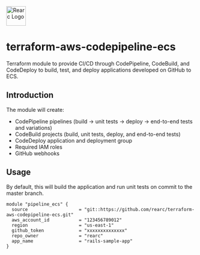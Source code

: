 <a href="https://www.rearc.io/data/">
    <img src="https://www.rearc.io/wp-content/uploads/2018/11/Logo.png" alt="Rearc Logo" title="Rearc Logo" height="52" />
</a>

# terraform-aws-codepipeline-ecs

Terraform module to provide CI/CD through CodePipeline, CodeBuild, and CodeDeploy to build, test, and deploy applications developed on GitHub to ECS.

## Introduction

The module will create:

* CodePipeline pipelines (build -> unit tests -> deploy -> end-to-end tests and variations)
* CodeBuild projects (build, unit tests, deploy, and end-to-end tests)
* CodeDeploy application and deployment group
* Required IAM roles
* GitHub webhooks

## Usage

By default, this will build the application and run unit tests on commit to the master branch.
```hcl
module "pipeline_ecs" {
  source                   = "git::https://github.com/rearc/terraform-aws-codepipeline-ecs.git"
  aws_account_id           = "123456789012"
  region                   = "us-east-1"
  github_token             = "xxxxxxxxxxxxxx"
  repo_owner               = "rearc"
  app_name                 = "rails-sample-app"
}
```
